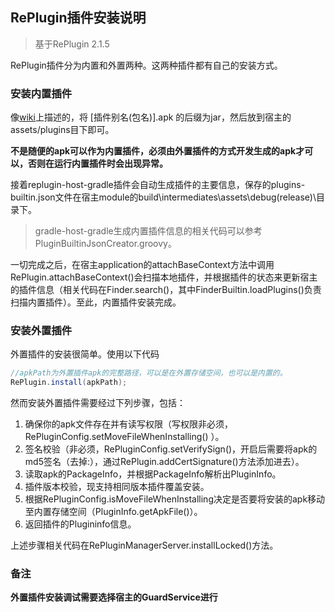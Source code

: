 ## RePlugin插件安装说明

> 基于RePlugin 2.1.5
>

RePlugin插件分为内置和外置两种。这两种插件都有自己的安装方式。

### 安装内置插件

像[wiki](https://github.com/Qihoo360/RePlugin/wiki/%E6%8F%92%E4%BB%B6%E7%9A%84%E7%AE%A1%E7%90%86)上描述的，将 [插件别名(包名)].apk 的后缀为jar，然后放到宿主的assets/plugins目下即可。

**不是随便的apk可以作为内置插件，必须由外置插件的方式开发生成的apk才可以，否则在运行内置插件时会出现异常。**

接着replugin-host-gradle插件会自动生成插件的主要信息，保存的plugins-builtin.json文件在宿主module的build\intermediates\assets\debug(release)\目录下。

> gradle-host-gradle生成内置插件信息的相关代码可以参考PluginBuiltinJsonCreator.groovy。

一切完成之后，在宿主application的attachBaseContext方法中调用RePlugin.attachBaseContext()会扫描本地插件，并根据插件的状态来更新宿主的插件信息（相关代码在Finder.search()，其中FinderBuiltin.loadPlugins()负责扫描内置插件）。至此，内置插件安装完成。

### 安装外置插件

外置插件的安装很简单。使用以下代码

```java
//apkPath为外置插件apk的完整路径，可以是在外置存储空间，也可以是内置的。
RePlugin.install(apkPath);
```

然而安装外置插件需要经过下列步骤，包括：

1. 确保你的apk文件存在并有读写权限（写权限非必须，RePluginConfig.setMoveFileWhenInstalling() ）。
2. 签名校验（非必须，RePluginConfig.setVerifySign()，开启后需要将apk的md5签名（去掉:），通过RePlugin.addCertSignature()方法添加进去）。
3. 读取apk的PackageInfo，并根据PackageInfo解析出PluginInfo。
4. 插件版本校验，现支持相同版本插件覆盖安装。
5. 根据RePluginConfig.isMoveFileWhenInstalling决定是否要将安装的apk移动至内置存储空间（PluginInfo.getApkFile()）。
6. 返回插件的Plugininfo信息。

上述步骤相关代码在RePluginManagerServer.installLocked()方法。



### 备注

**外置插件安装调试需要选择宿主的GuardService进行**